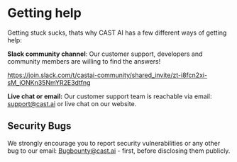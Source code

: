 # Getting help

Getting stuck sucks, thats why CAST AI has a few different ways of getting help:

**Slack community channel**: Our customer support, developers and community members are willing to find the answers!

<https://join.slack.com/t/castai-community/shared_invite/zt-i8fcn2xi-sM_iONKn35NmYR2E3dtfng>

**Live chat or email:**  Our customer support team is reachable via email: support@cast.ai or live chat on our website.

## Security Bugs

We strongly encourage you to report security vulnerabilities or any other bug to our email: Bugbounty@cast.ai - first, before disclosing them publicly.
